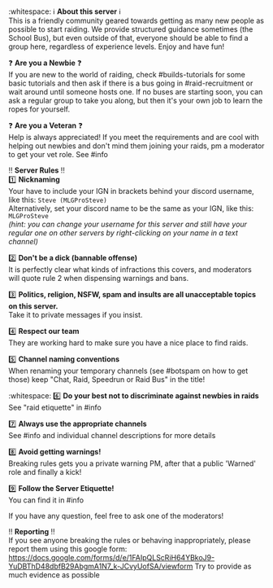 :whitespace: 
:information_source: **About this server** :information_source:  
This is a friendly community geared towards getting as many new people as possible to start raiding. 
We provide structured guidance sometimes (the School Bus), but even outside of that, everyone should be able to find a group here, regardless of experience levels. 
Enjoy and have fun!

:question: **Are you a Newbie** :question:   
If you are new to the world of raiding, check #builds-tutorials for some basic tutorials and then ask if there is a bus going in #raid-recruitment or wait around until someone hosts one. 
If no buses are starting soon, you can ask a regular group to take you along, but then it's your own job to learn the ropes for yourself. 

:question: **Are you a Veteran** :question:  
Help is always appreciated! If you meet the requirements and are cool with helping out newbies and don't mind them joining your raids, pm a moderator to get your vet role. See #info 


:bangbang: **Server Rules** :bangbang:  
:one: **Nicknaming**  
Your have to include your IGN in brackets behind your discord username, like this: `Steve (MLGProSteve)`  
Alternatively, set your discord name to be the same as your IGN, like this: `MLGProSteve`  
*(hint: you can change your username for this server and still have your regular one on other servers by right-clicking on your name in a text channel)*

:two: **Don't be a dick (bannable offense)**  
It is perfectly clear what kinds of infractions this covers, and moderators will quote rule 2 when dispensing warnings and bans. 

:three: **Politics, religion, NSFW, spam and insults are all unacceptable topics on this server.**  
Take it to private messages if you insist. 

:four: **Respect our team**  
They are working hard to make sure you have a nice place to find raids.

:five: **Channel naming conventions**  
When renaming your temporary channels (see #botspam on how to get those) keep "Chat, Raid, Speedrun or Raid Bus" in the title!

:whitespace: 
:six: **Do your best not to discriminate against newbies in raids**  
See "raid etiquette" in #info 

:seven: **Always use the appropriate channels**  
See #info and individual channel descriptions for more details

:eight: **Avoid getting warnings!**  
Breaking rules gets you a private warning PM, after that a public 'Warned' role and finally a kick!

:nine: **Follow the Server Etiquette!**  
You can find it in #info 

If you have any question, feel free to ask one of the moderators!


:bangbang: **Reporting** :bangbang:  
If you see anyone breaking the rules or behaving inappropriately, please report them using this google form: https://docs.google.com/forms/d/e/1FAIpQLScRiH64YBkoJ9-YuDBThD48dbfB29AbgmA1N7_k-JCvyUofSA/viewform
Try to provide as much evidence as possible
